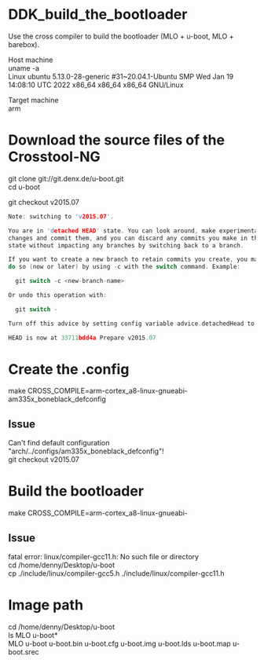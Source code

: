 # DDK_build_the_bootloader
Use the cross compiler to build the bootloader (MLO + u-boot, MLO + barebox).

Host machine <br/>
uname -a <br/>
Linux ubuntu 5.13.0-28-generic #31~20.04.1-Ubuntu SMP Wed Jan 19 14:08:10 UTC 2022 x86_64 x86_64 x86_64 GNU/Linux 
&nbsp;

Target machine <br/>
arm &nbsp;

# Download the source files of the Crosstool-NG
git clone git://git.denx.de/u-boot.git <br/>
cd u-boot &nbsp;

git checkout v2015.07 &nbsp;

```C
Note: switching to 'v2015.07'.

You are in 'detached HEAD' state. You can look around, make experimental
changes and commit them, and you can discard any commits you make in this
state without impacting any branches by switching back to a branch.

If you want to create a new branch to retain commits you create, you may
do so (now or later) by using -c with the switch command. Example:

  git switch -c <new-branch-name>

Or undo this operation with:

  git switch -

Turn off this advice by setting config variable advice.detachedHead to false

HEAD is now at 33711bdd4a Prepare v2015.07
```

# Create the .config
make CROSS_COMPILE=arm-cortex_a8-linux-gnueabi- am335x_boneblack_defconfig &nbsp;

## Issue
Can't find default configuration "arch/../configs/am335x_boneblack_defconfig"! <br/>
git checkout v2015.07 &nbsp;

# Build the bootloader
make CROSS_COMPILE=arm-cortex_a8-linux-gnueabi-

## Issue
fatal error: linux/compiler-gcc11.h: No such file or directory <br/>
cd /home/denny/Desktop/u-boot <br/>
cp ./include/linux/compiler-gcc5.h ./include/linux/compiler-gcc11.h &nbsp;

# Image path
cd /home/denny/Desktop/u-boot <br/>
ls MLO u-boot* <br/>
MLO  u-boot  u-boot.bin  u-boot.cfg  u-boot.img  u-boot.lds  u-boot.map  u-boot.srec &nbsp;


